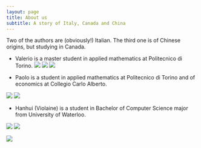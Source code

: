 ```yaml
---
layout: page
title: About us
subtitle: A story of Italy, Canada and China
---
```


Two of the authors are (obviously!) Italian. The third one is of Chinese origins, but studying in Canada.

+ Valerio is a master student in applied mathematics at Politecnico di Torino.
[![](../img/github-logo.png)](https://github.com/valerio-volpe)
[![](../img/linkedin.png)](https://www.linkedin.com/in/valerio-volpe/)
![](../img/Valerio.jpeg)

+ Paolo is a student in applied mathematics at Politecnico di Torino and of economics at Collegio Carlo Alberto.
<!-- [![](../img/github-logo.png)](https://github.com/paolocolusso){:.thumbnail.bordered} -->
[![](../img/linkedin.png)](https://www.linkedin.com/in/paolo-colusso-a7451614a/)
![](../img/Paolo.jpg)

+ Hanhui (Violaine) is a student in Bachelor of Computer Science major from University of Waterloo. 
<!--[![Foo](http://www.google.com.au/images/nav_logo7.png)](http://google.com.au/)-->
[![](../img/github-logo.png)](https://github.com/menghanhui)
[![](../img/linkedin.png)](https://www.linkedin.com/in/skylarmeng/)
<!--![](../img/github-logo.png)
![](../img/linkedin.png)-->
![](../img/Violaine.jpg)

